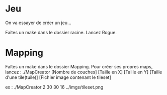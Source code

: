 # Jeu

On va essayer de créer un jeu...

Faîtes un make dans le dossier racine.
Lancez Rogue.


# Mapping

Faîtes un make dans le dossier Mapping.
Pour créer ses propres maps, lancez :
./MapCreator [Nombre de couches] [Taille en X] [Taille en Y] [Taille d'une tile(tuile)] [Fichier image contenant le tileset]

ex : 
./MapCreator 2 30 30 16 ../imgs/tileset.png
